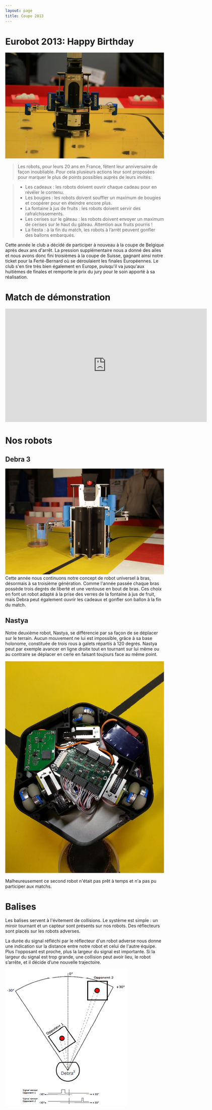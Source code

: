 ```yaml
---
layout: page
title: Coupe 2013
---
```

# Eurobot 2013: Happy Birthday

![Debra in game](/images/2013/debra.jpg)

> Les robots, pour leurs 20 ans en France, fêtent leur anniversaire de façon inoubliable.
> Pour cela plusieurs actions leur sont proposées pour marquer le plus de points possibles auprès de leurs invités:

> * Les cadeaux : les robots doivent ouvrir chaque cadeau pour en révéler le contenu.
> * Les bougies : les robots doivent souffler un maximum de bougies et coopérer pour en éteindre encore plus.
> * La fontaine à jus de fruits : les robots doivent servir des rafraîchissements.
> * Les cerises sur le gâteau : les robots doivent envoyer un maximum de cerises sur le haut du gâteau. Attention aux fruits pourris !
> * La fiesta : à la fin du match, les robots à l’arrêt peuvent gonfler des ballons embarqués.

Cette année le club a décidé de participer à nouveau à la coupe de Belgique après deux ans d'arrêt.
La pression supplémentaire nous a donné des ailes et nous avons donc fini troisièmes à la coupe de Suisse, gagnant ainsi notre ticket pour la Ferté-Bernard où se déroulaient les finales Européennes.
Le club s'en tire très bien également en Europe, puisqu'il va jusqu'aux huitièmes de finales et remporte le prix du jury pour le soin apporté à sa réalisation.

# Match de démonstration
<iframe width="640" height="360" src="https://www.youtube.com/embed/-CB0gJ_69uY" frameborder="0" allowfullscreen></iframe>

# Nos robots

## Debra 3
![Debra](/images/2013/debra2.jpg)
Cette année nous continuons notre concept de robot universel à bras, désormais à sa troisième génération.
Comme l'année passée chaque bras possède trois degrés de liberté et une ventouse en bout de bras.
Ces choix en font un robot adapté à la prise des verres de la fontaine à jus de fruit, mais Debra peut également ouvrir les cadeaux et gonfler son ballon à la fin du match.

## Nastya

Notre deuxième robot, Nastya, se différencie par sa façon de se déplacer sur le terrain.
Aucun mouvement ne lui est impossible, grâce à sa base holonome, constituée de trois rous à galets répartis à 120 degrés.
Nastya peut par exemple avancer en ligne droite tout en tournant sur lui même ou au contraire se déplacer en cerle en faisant toujours face au même point.

![Nastya](/images/2013/nastya.jpg)

Malheureusement ce second robot n'était pas prêt à temps et n'a pas pu participer aux matchs.

# Balises
Les balises servent à l'évitement de collisions.
Le système est simple : un miroir tournant et un capteur sont présents sur nos robots.
Des réflecteurs sont placés sur les robots adverses.

La durée du signal réfléchi par le réflecteur d'un robot adverse nous donne une indication sur la distance entre notre robot et celui de l'autre équipe.
Plus l'opposant est proche, plus la largeur du signal est importante.
Si la largeur du signal est trop grande, une collision peut avoir lieu, le robot s’arrête, et il décide d’une nouvelle trajectoire.

![Nastya](/images/2013/balises.png)


